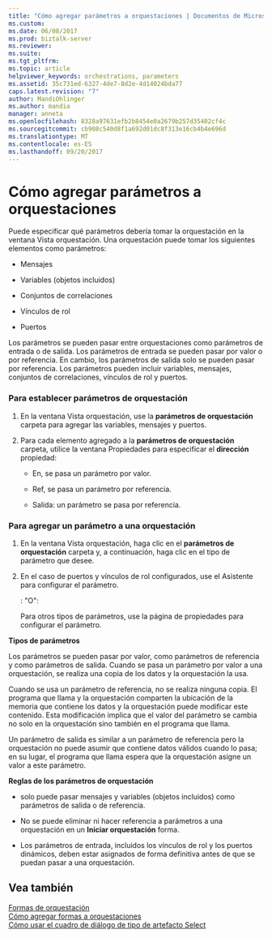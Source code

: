 ```yaml
---
title: "Cómo agregar parámetros a orquestaciones | Documentos de Microsoft"
ms.custom: 
ms.date: 06/08/2017
ms.prod: biztalk-server
ms.reviewer: 
ms.suite: 
ms.tgt_pltfrm: 
ms.topic: article
helpviewer_keywords: orchestrations, parameters
ms.assetid: 35c731ed-6327-4de7-8d2e-4d14024bda77
caps.latest.revision: "7"
author: MandiOhlinger
ms.author: mandia
manager: anneta
ms.openlocfilehash: 8328a97631efb2b8454e0a2679b257d35402cf4c
ms.sourcegitcommit: cb908c540d8f1a692d01dc8f313e16cb4b4e696d
ms.translationtype: MT
ms.contentlocale: es-ES
ms.lasthandoff: 09/20/2017
---
```

# <a name="how-to-add-parameters-to-orchestrations"></a>Cómo agregar parámetros a orquestaciones
Puede especificar qué parámetros debería tomar la orquestación en la ventana Vista orquestación. Una orquestación puede tomar los siguientes elementos como parámetros:  
  
-   Mensajes  
  
-   Variables (objetos incluidos)  
  
-   Conjuntos de correlaciones  
  
-   Vínculos de rol  
  
-   Puertos  
  
 Los parámetros se pueden pasar entre orquestaciones como parámetros de entrada o de salida. Los parámetros de entrada se pueden pasar por valor o por referencia. En cambio, los parámetros de salida solo se pueden pasar por referencia. Los parámetros pueden incluir variables, mensajes, conjuntos de correlaciones, vínculos de rol y puertos.  
  
### <a name="to-set-orchestration-parameters"></a>Para establecer parámetros de orquestación  
  
1.  En la ventana Vista orquestación, use la **parámetros de orquestación** carpeta para agregar las variables, mensajes y puertos.  
  
2.  Para cada elemento agregado a la **parámetros de orquestación** carpeta, utilice la ventana Propiedades para especificar el **dirección** propiedad:  
  
    -   En, se pasa un parámetro por valor.  
  
    -   Ref, se pasa un parámetro por referencia.  
  
    -   Salida: un parámetro se pasa por referencia.  
  
### <a name="to-add-a-parameter-to-an-orchestration"></a>Para agregar un parámetro a una orquestación  
  
1.  En la ventana Vista orquestación, haga clic en el **parámetros de orquestación** carpeta y, a continuación, haga clic en el tipo de parámetro que desee.  
  
2.  En el caso de puertos y vínculos de rol configurados, use el Asistente para configurar el parámetro.  
  
     : "O":  
  
     Para otros tipos de parámetros, use la página de propiedades para configurar el parámetro.  
  
 **Tipos de parámetros**  
  
 Los parámetros se pueden pasar por valor, como parámetros de referencia y como parámetros de salida. Cuando se pasa un parámetro por valor a una orquestación, se realiza una copia de los datos y la orquestación la usa.  
  
 Cuando se usa un parámetro de referencia, no se realiza ninguna copia. El programa que llama y la orquestación comparten la ubicación de la memoria que contiene los datos y la orquestación puede modificar este contenido. Esta modificación implica que el valor del parámetro se cambia no solo en la orquestación sino también en el programa que llama.  
  
 Un parámetro de salida es similar a un parámetro de referencia pero la orquestación no puede asumir que contiene datos válidos cuando lo pasa; en su lugar, el programa que llama espera que la orquestación asigne un valor a este parámetro.  
  
 **Reglas de los parámetros de orquestación**  
  
-   solo puede pasar mensajes y variables (objetos incluidos) como parámetros de salida o de referencia.  
  
-   No se puede eliminar ni hacer referencia a parámetros a una orquestación en un **Iniciar orquestación** forma.  
  
-   Los parámetros de entrada, incluidos los vínculos de rol y los puertos dinámicos, deben estar asignados de forma definitiva antes de que se puedan pasar a una orquestación.  
  
## <a name="see-also"></a>Vea también  
 [Formas de orquestación](../core/orchestration-shapes.md)   
 [Cómo agregar formas a orquestaciones](../core/how-to-add-shapes-to-orchestrations.md)   
 [Cómo usar el cuadro de diálogo de tipo de artefacto Select](../core/how-to-use-the-select-artifact-type-dialog-box.md)